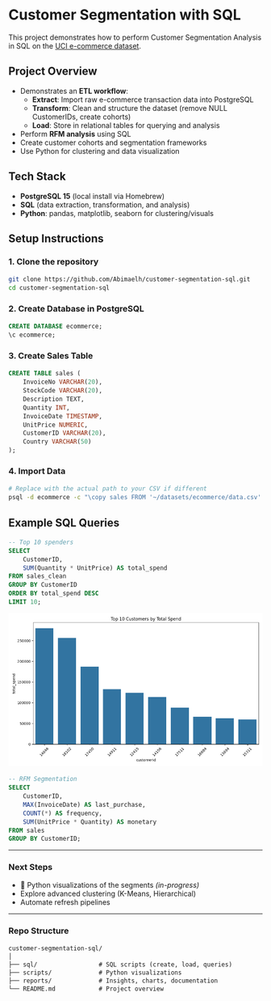 # Customer Segmentation with SQL

This project demonstrates how to perform Customer Segmentation Analysis in SQL on the [UCI e-commerce dataset](https://archive.ics.uci.edu/dataset/352/online+retail). 

## Project Overview
- Demonstrates an **ETL workflow**:
  - **Extract**: Import raw e-commerce transaction data into PostgreSQL
  - **Transform**: Clean and structure the dataset (remove NULL CustomerIDs, create cohorts)
  - **Load**: Store in relational tables for querying and analysis
- Perform **RFM analysis** using SQL  
- Create customer cohorts and segmentation frameworks  
- Use Python for clustering and data visualization  

## Tech Stack
- **PostgreSQL 15** (local install via Homebrew)
- **SQL** (data extraction, transformation, and analysis)
- **Python**: pandas, matplotlib, seaborn for clustering/visuals 

## Setup Instructions

### 1. Clone the repository
```bash
git clone https://github.com/Abimaelh/customer-segmentation-sql.git
cd customer-segmentation-sql
```
### 2. Create Database in PostgreSQL
```sql
CREATE DATABASE ecommerce;
\c ecommerce;
```
### 3. Create Sales Table
```sql
CREATE TABLE sales (
    InvoiceNo VARCHAR(20),
    StockCode VARCHAR(20),
    Description TEXT,
    Quantity INT,
    InvoiceDate TIMESTAMP,
    UnitPrice NUMERIC,
    CustomerID VARCHAR(20),
    Country VARCHAR(50)
);
```

### 4. Import Data
```bash
# Replace with the actual path to your CSV if different
psql -d ecommerce -c "\copy sales FROM '~/datasets/ecommerce/data.csv' CSV HEADER;"
```
## Example SQL Queries
```sql
-- Top 10 spenders
SELECT 
    CustomerID,
    SUM(Quantity * UnitPrice) AS total_spend
FROM sales_clean
GROUP BY CustomerID
ORDER BY total_spend DESC
LIMIT 10;
```
![Top 10 Customers by Spend](reports/Top-10.png)

```sql
-- RFM Segmentation
SELECT
    CustomerID,
    MAX(InvoiceDate) AS last_purchase,
    COUNT(*) AS frequency,
    SUM(UnitPrice * Quantity) AS monetary
FROM sales
GROUP BY CustomerID;
```
---
### Next Steps
* 🚧 Python visualizations of the segments *(in-progress)*
* Explore advanced clustering (K-Means, Hierarchical)
* Automate refresh pipelines
---
### Repo Structure
```
customer-segmentation-sql/
│
├── sql/                 # SQL scripts (create, load, queries)
├── scripts/             # Python visualizations
├── reports/             # Insights, charts, documentation
└── README.md            # Project overview
```